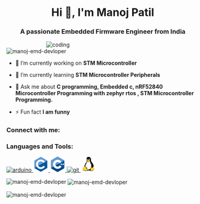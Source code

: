 <h1 align="center">Hi 👋, I'm Manoj Patil</h1>
<h3 align="center">A passionate Embedded Firmware Engineer from India</h3>

<img align="right" alt="coding" width="400" src="https://camo.githubusercontent.com/0eda36005abd9bf7e72584afc2f6ef1e808a357cb65a07fc2fe5036ba5268df7/68747470733a2f2f692e70696e696d672e636f6d2f6f726967696e616c732f65382f66342f35332f65386634353334363961336563393765636433353464663436356437333931332e676966">
<p align="left"> <img src="https://komarev.com/ghpvc/?username=manoj-emd-devloper&label=Profile%20views&color=0e75b6&style=flat" alt="manoj-emd-devloper" /> </p>

- 🔭 I’m currently working on **STM Microcontroller**

- 🌱 I’m currently learning **STM Microcontroller Peripherals**

- 💬 Ask me about **C programming, Embedded c, nRF52840 Microcontroller Programming with zephyr rtos , STM Microcontroller Programming.**

- ⚡ Fun fact **I am funny**

<h3 align="left">Connect with me:</h3>
<p align="left">
</p>

<h3 align="left">Languages and Tools:</h3>
<p align="left"> <a href="https://www.arduino.cc/" target="_blank" rel="noreferrer"> <img src="https://cdn.worldvectorlogo.com/logos/arduino-1.svg" alt="arduino" width="40" height="40"/> </a> <a href="https://www.cprogramming.com/" target="_blank" rel="noreferrer"> <img src="https://raw.githubusercontent.com/devicons/devicon/master/icons/c/c-original.svg" alt="c" width="40" height="40"/> </a> <a href="https://www.w3schools.com/cpp/" target="_blank" rel="noreferrer"> <img src="https://raw.githubusercontent.com/devicons/devicon/master/icons/cplusplus/cplusplus-original.svg" alt="cplusplus" width="40" height="40"/> </a> <a href="https://git-scm.com/" target="_blank" rel="noreferrer"> <img src="https://www.vectorlogo.zone/logos/git-scm/git-scm-icon.svg" alt="git" width="40" height="40"/> </a> <a href="https://www.linux.org/" target="_blank" rel="noreferrer"> <img src="https://raw.githubusercontent.com/devicons/devicon/master/icons/linux/linux-original.svg" alt="linux" width="40" height="40"/> </a> </p>

<p><img align="left" src="https://github-readme-stats.vercel.app/api/top-langs?username=manoj-emd-devloper&show_icons=true&locale=en&layout=compact" alt="manoj-emd-devloper" /></p>

<p>&nbsp;<img align="center" src="https://github-readme-stats.vercel.app/api?username=manoj-emd-devloper&show_icons=true&locale=en" alt="manoj-emd-devloper" /></p>

<p><img align="center" src="https://github-readme-streak-stats.herokuapp.com/?user=manoj-emd-devloper&" alt="manoj-emd-devloper" /></p>
